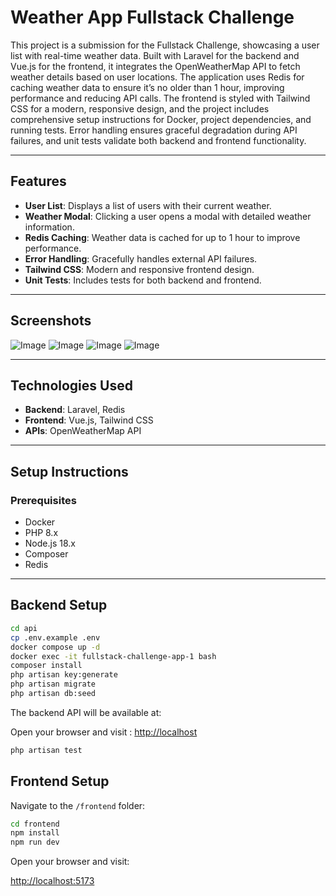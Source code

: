 # Weather App Fullstack Challenge

This project is a submission for the Fullstack Challenge, showcasing a user list with real-time weather data. Built with Laravel for the backend and Vue.js for the frontend, it integrates the OpenWeatherMap API to fetch weather details based on user locations. The application uses Redis for caching weather data to ensure it’s no older than 1 hour, improving performance and reducing API calls. The frontend is styled with Tailwind CSS for a modern, responsive design, and the project includes comprehensive setup instructions for Docker, project dependencies, and running tests. Error handling ensures graceful degradation during API failures, and unit tests validate both backend and frontend functionality.

---

## Features

- **User List**: Displays a list of users with their current weather.
- **Weather Modal**: Clicking a user opens a modal with detailed weather information.
- **Redis Caching**: Weather data is cached for up to 1 hour to improve performance.
- **Error Handling**: Gracefully handles external API failures.
- **Tailwind CSS**: Modern and responsive frontend design.
- **Unit Tests**: Includes tests for both backend and frontend.

---

## Screenshots

![Image](https://github.com/user-attachments/assets/2249fac9-3b20-4de6-98dd-a80bec57fc44)
![Image](https://github.com/user-attachments/assets/5fbc70c7-2d34-4dc1-aa37-b6c62bedf08b)
![Image](https://github.com/user-attachments/assets/0acfcb22-67e9-484d-b382-f5556dc71942)
![Image](https://github.com/user-attachments/assets/71815863-7dc6-4e7d-819f-de677f83fb6e)


---

## Technologies Used

- **Backend**: Laravel, Redis
- **Frontend**: Vue.js, Tailwind CSS
- **APIs**: OpenWeatherMap API

---

## Setup Instructions

### Prerequisites

- Docker
- PHP 8.x
- Node.js 18.x
- Composer
- Redis

---

## Backend Setup

```sh
cd api
cp .env.example .env
docker compose up -d
docker exec -it fullstack-challenge-app-1 bash
composer install
php artisan key:generate
php artisan migrate
php artisan db:seed
```

The backend API will be available at:

Open your browser and visit : [http://localhost](http://localhost)

```sh
php artisan test
```

## Frontend Setup

Navigate to the `/frontend` folder:

```sh
cd frontend
npm install
npm run dev
```

Open your browser and visit:

[http://localhost:5173](http://localhost:5173)

   
